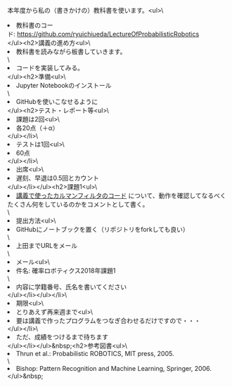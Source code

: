 本年度から私の（書きかけの）教科書を使います。\<ul>\ 	<li>教科書のコード: <a href="https://github.com/ryuichiueda/LectureOfProbabilisticRobotics">https://github.com/ryuichiueda/LectureOfProbabilisticRobotics</a></li>\</ul>\<h2>講義の進め方</h2>\<ul>\ 	<li>教科書を読みながら板書していきます。</li>\ 	<li>コードを実装してみる。</li>\</ul>\<h2>準備</h2>\<ul>\ 	<li>Jupyter Notebookのインストール</li>\ 	<li>GitHubを使いこなせるように</li>\</ul>\<h2>テスト・レポート等</h2>\<ul>\ 	<li>課題は2回\<ul>\ 	<li>各20点（＋α）</li>\</ul>\</li>\ 	<li>テストは1回\<ul>\ 	<li>60点</li>\</ul>\</li>\ 	<li>出席\<ul>\ 	<li>遅刻、早退は0.5回とカウント</li>\</ul>\</li>\</ul>\<h2>課題1</h2>\<ul>\ 	<li><a href="https://github.com/ryuichiueda/LectureOfProbabilisticRobotics/blob/master/section_kalman_filter/kf4.ipynb">講義で使ったカルマンフィルタのコード</a> について、動作を確認してなるべくたくさん何をしているのかをコメントとして書く。</li>\ 	<li>提出方法\<ul>\ 	<li>GitHubにノートブックを置く（リポジトリをforkしても良い）</li>\ 	<li>上田までURLをメール</li>\ 	<li>メール\<ul>\ 	<li>件名: 確率ロボティクス2018年課題1</li>\ 	<li>内容に学籍番号、氏名を書いてください</li>\</ul>\</li>\</ul>\</li>\ 	<li>期限\<ul>\ 	<li>とりあえず再来週まで\<ul>\ 	<li>要は講義で作ったプログラムをつなぎ合わせるだけですので・・・</li>\</ul>\</li>\ 	<li>ただ、成績をつけるまで待ちます</li>\</ul>\</li>\</ul>\&nbsp;\<h2>参考図書</h2>\<ul>\ 	<li>Thrun et al.: Probabilistic ROBOTICS, MIT press, 2005.</li>\ 	<li>Bishop: Pattern Recognition and Machine Learning, Springer, 2006.</li>\</ul>\&nbsp;
